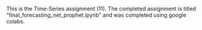 This is the Time-Series assignment (11). The completed assignment is titled "final_forecasting_net_prophet.ipynb" and was completed using google colabs.